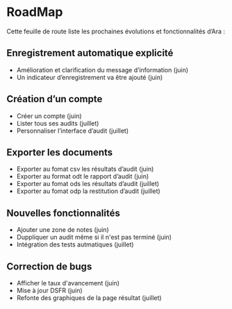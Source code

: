 # RoadMap 

Cette feuille de route liste les prochaines évolutions et fonctionnalités d’Ara :


## Enregistrement automatique explicité
* Amélioration et clarification du message d’information  (juin)
* Un indicateur d’enregistrement va être ajouté (juin)

## Création d’un compte
* Créer un compte (juin)
* Lister tous ses audits (juillet)
* Personnaliser l’interface d’audit (juillet)

## Exporter les documents
* Exporter au fomat csv les résultats d’audit (juin)
* Exporter au format odt le rapport d’audit (juin)
* Exporter au fomat ods les résultats d’audit (juillet)
* Exporter au fomat odp la restitution d’audit (juillet)

## Nouvelles fonctionnalités
* Ajouter une zone de notes (juin)
* Duppliquer un audit même si il n'est pas terminé (juin)
* Intégration des tests autmatiques (juillet)

## Correction de bugs
* Afficher le taux d'avancement (juin)
* Mise à jour DSFR (juin)
* Refonte des graphiques de la page résultat (juillet)